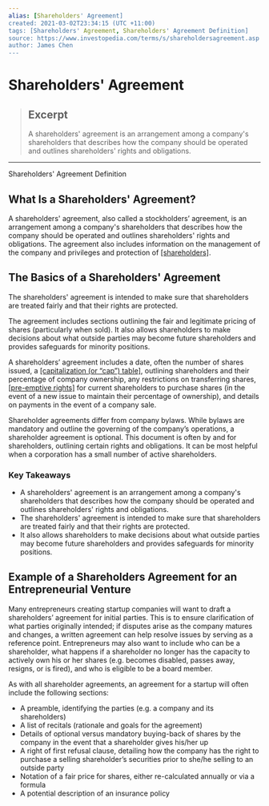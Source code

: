 ```yaml
---
alias: [Shareholders' Agreement]
created: 2021-03-02T23:34:15 (UTC +11:00)
tags: [Shareholders' Agreement, Shareholders' Agreement Definition]
source: https://www.investopedia.com/terms/s/shareholdersagreement.asp
author: James Chen
---
```


# Shareholders' Agreement

> ## Excerpt
> A shareholders' agreement is an arrangement among a company's shareholders that describes how the company should be operated and outlines shareholders' rights and obligations.

---

Shareholders' Agreement Definition
## What Is a Shareholders' Agreement?

A shareholders' agreement, also called a stockholders’ agreement, is an arrangement among a company's shareholders that describes how the company should be operated and outlines shareholders' rights and obligations. The agreement also includes information on the management of the company and privileges and protection of [[shareholders]](https://www.investopedia.com/terms/s/shareholder.asp).

## The Basics of a Shareholders' Agreement

The shareholders' agreement is intended to make sure that shareholders are treated fairly and that their rights are protected.

The agreement includes sections outlining the fair and legitimate pricing of shares (particularly when sold). It also allows shareholders to make decisions about what outside parties may become future shareholders and provides safeguards for minority positions.

A shareholders’ agreement includes a date, often the number of shares issued, a [[capitalization (or “cap”) table]](https://www.investopedia.com/terms/c/capitalization-table.asp), outlining shareholders and their percentage of company ownership, any restrictions on transferring shares, [[pre-emptive rights]](https://www.investopedia.com/terms/p/preemptiveright.asp) for current shareholders to purchase shares (in the event of a new issue to maintain their percentage of ownership), and details on payments in the event of a company sale.

Shareholder agreements differ from company bylaws. While bylaws are mandatory and outline the governing of the company’s operations, a shareholder agreement is optional. This document is often by and for shareholders, outlining certain rights and obligations. It can be most helpful when a corporation has a small number of active shareholders.

### Key Takeaways

-   A shareholders' agreement is an arrangement among a company's shareholders that describes how the company should be operated and outlines shareholders' rights and obligations.
-   The shareholders' agreement is intended to make sure that shareholders are treated fairly and that their rights are protected.
-   It also allows shareholders to make decisions about what outside parties may become future shareholders and provides safeguards for minority positions.

## Example of a Shareholders Agreement for an Entrepreneurial Venture

Many entrepreneurs creating startup companies will want to draft a shareholders’ agreement for initial parties. This is to ensure clarification of what parties originally intended; if disputes arise as the company matures and changes, a written agreement can help resolve issues by serving as a reference point. Entrepreneurs may also want to include who can be a shareholder, what happens if a shareholder no longer has the capacity to actively own his or her shares (e.g. becomes disabled, passes away, resigns, or is fired), and who is eligible to be a board member.

As with all shareholder agreements, an agreement for a startup will often include the following sections:

-   A preamble, identifying the parties (e.g. a company and its shareholders)
-   A list of recitals (rationale and goals for the agreement)
-   Details of optional versus mandatory buying-back of shares by the company in the event that a shareholder gives his/her up
-   A right of first refusal clause, detailing how the company has the right to purchase a selling shareholder’s securities prior to she/he selling to an outside party
-   Notation of a fair price for shares, either re-calculated annually or via a formula
-   A potential description of an insurance policy

